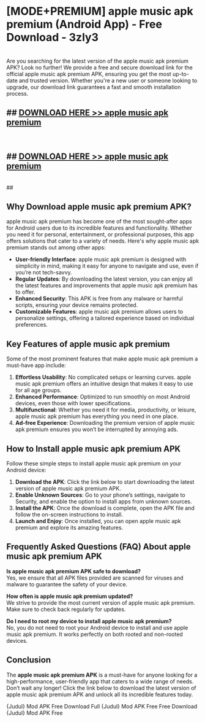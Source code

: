 # [MODE+PREMIUM] apple music apk premium (Android App) - Free Download - 3zly3 <br>
<br>
Are you searching for the latest version of the apple music apk premium APK? Look no further! We provide a free and secure download link for the official apple music apk premium APK, ensuring you get the most up-to-date and trusted version. Whether you're a new user or someone looking to upgrade, our download link guarantees a fast and smooth installation process.


## ##  [DOWNLOAD HERE >> apple music apk premium](http://freeplayer.one?title=apple_music_apk_premium&ref=apk1)
  <br>

##  ## [DOWNLOAD HERE >> apple music apk premium](http://freeplayer.one?title=apple_music_apk_premium&ref=apk1)
  <br>
  ##



## Why Download apple music apk premium APK?

apple music apk premium has become one of the most sought-after apps for Android users due to its incredible features and functionality. Whether you need it for personal, entertainment, or professional purposes, this app offers solutions that cater to a variety of needs. Here's why apple music apk premium stands out among other apps:

- **User-friendly Interface**: apple music apk premium is designed with simplicity in mind, making it easy for anyone to navigate and use, even if you’re not tech-savvy.
- **Regular Updates**: By downloading the latest version, you can enjoy all the latest features and improvements that apple music apk premium has to offer.
- **Enhanced Security**: This APK is free from any malware or harmful scripts, ensuring your device remains protected.
- **Customizable Features**: apple music apk premium allows users to personalize settings, offering a tailored experience based on individual preferences.

## Key Features of apple music apk premium

Some of the most prominent features that make apple music apk premium a must-have app include:

1. **Effortless Usability**: No complicated setups or learning curves. apple music apk premium offers an intuitive design that makes it easy to use for all age groups.
2. **Enhanced Performance**: Optimized to run smoothly on most Android devices, even those with lower specifications.
3. **Multifunctional**: Whether you need it for media, productivity, or leisure, apple music apk premium has everything you need in one place.
4. **Ad-free Experience**: Downloading the premium version of apple music apk premium ensures you won’t be interrupted by annoying ads.

## How to Install apple music apk premium APK

Follow these simple steps to install apple music apk premium on your Android device:

1. **Download the APK**: Click the link below to start downloading the latest version of apple music apk premium APK.
2. **Enable Unknown Sources**: Go to your phone’s settings, navigate to Security, and enable the option to install apps from unknown sources.
3. **Install the APK**: Once the download is complete, open the APK file and follow the on-screen instructions to install.
4. **Launch and Enjoy**: Once installed, you can open apple music apk premium and explore its amazing features.

## Frequently Asked Questions (FAQ) About apple music apk premium APK

**Is apple music apk premium APK safe to download?**  
Yes, we ensure that all APK files provided are scanned for viruses and malware to guarantee the safety of your device.

**How often is apple music apk premium updated?**  
We strive to provide the most current version of apple music apk premium. Make sure to check back regularly for updates.

**Do I need to root my device to install apple music apk premium?**  
No, you do not need to root your Android device to install and use apple music apk premium. It works perfectly on both rooted and non-rooted devices.

## Conclusion

The **apple music apk premium APK** is a must-have for anyone looking for a high-performance, user-friendly app that caters to a wide range of needs. Don’t wait any longer! Click the link below to download the latest version of apple music apk premium APK and unlock all its incredible features today.

{Judul} Mod APK Free
Download Full {Judul} Mod APK Free
Free Download {Judul} Mod APK Free

